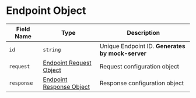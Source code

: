 # Endpoint Object

| Field Name | Type                                                | Description                                      |
| ---------- | --------------------------------------------------- | ------------------------------------------------ |
| `id`       | `string`                                            | Unique Endpoint ID. **Generates by mock-server** |
| `request`  | [Endpoint Request Object](#endpointrequestobject)   | Request configuration object                     |
| `response` | [Endpoint Response Object](#endpointresponseobject) | Response configuration object                    |
